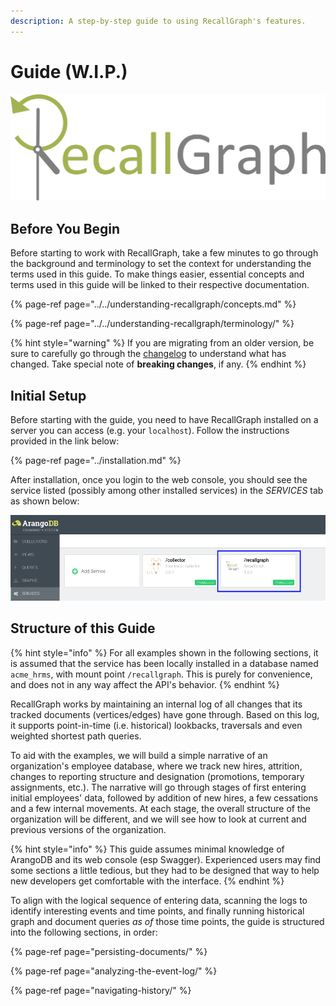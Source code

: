 ```yaml
---
description: A step-by-step guide to using RecallGraph's features.
---
```


# Guide \(W.I.P.\)

![](../../.gitbook/assets/recallgraph-inline.jpeg)

## Before You Begin

Before starting to work with RecallGraph, take a few minutes to go through the background and terminology to set the context for understanding the terms used in this guide. To make things easier, essential concepts and terms used in this guide will be linked to their respective documentation.

{% page-ref page="../../understanding-recallgraph/concepts.md" %}

{% page-ref page="../../understanding-recallgraph/terminology/" %}

{% hint style="warning" %}
If you are migrating from an older version, be sure to carefully go through the [changelog](../changelog.md) to understand what has changed. Take special note of **breaking changes**, if any.
{% endhint %}

## Initial Setup

Before starting with the guide, you need to have RecallGraph installed on a server you can access \(e.g. your `localhost`\). Follow the instructions provided in the link below:

{% page-ref page="../installation.md" %}

After installation, once you login to the web console, you should see the service listed \(possibly among other installed services\) in the _SERVICES_ tab as shown below:

![Service mounted under /recallgraph](../../.gitbook/assets/screenshot_2020-05-05_19-10-37.png)

## Structure of this Guide

{% hint style="info" %}
For all examples shown in the following sections, it is assumed that the service has been locally installed in a database named `acme_hrms`, with mount point `/recallgraph`. This is purely for convenience, and does not in any way affect the API's behavior.
{% endhint %}

RecallGraph works by maintaining an internal log of all changes that its tracked documents \(vertices/edges\) have gone through. Based on this log, it supports point-in-time \(i.e. historical\) lookbacks, traversals and even weighted shortest path queries.

To aid with the examples, we will build a simple narrative of an organization's employee database, where we track new hires, attrition, changes to reporting structure and designation \(promotions, temporary assignments, etc.\). The narrative will go through stages of first entering initial employees' data, followed by addition of new hires, a few cessations and a few internal movements. At each stage, the overall structure of the organization will be different, and we will see how to look at current and previous versions of  the organization.

{% hint style="info" %}
This guide assumes minimal knowledge of ArangoDB and its web console \(esp Swagger\). Experienced users may find some sections a little tedious, but they had to be designed that way to help new developers get comfortable with the interface.
{% endhint %}

To align with the logical sequence of entering data, scanning the logs to identify interesting events and time points, and finally running historical graph and document queries _as of_ those time points, the guide is structured into the following sections, in order:

{% page-ref page="persisting-documents/" %}

{% page-ref page="analyzing-the-event-log/" %}

{% page-ref page="navigating-history/" %}

